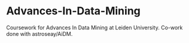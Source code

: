 # Advances-In-Data-Mining
Coursework for Advances In Data Mining at Leiden University. Co-work done with astroseay/AiDM.

